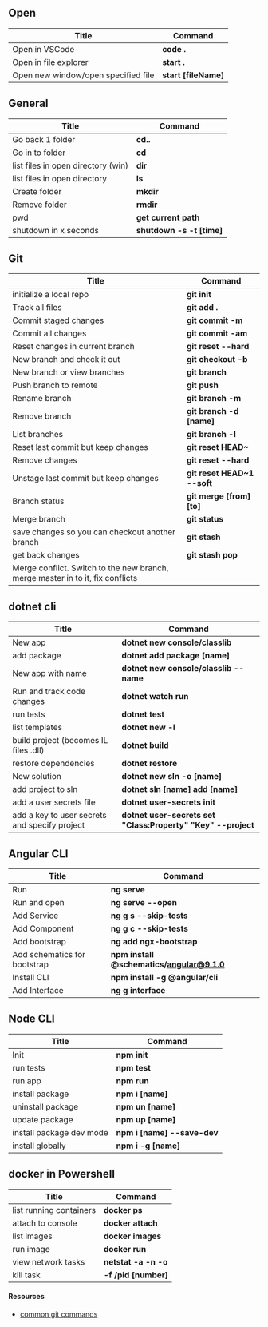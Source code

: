  ## Open
 | Title                               | Command              |
 | ----------------------------------- | -------------------- |
 | Open in VSCode                      | **code .**           |
 | Open in file explorer               | **start .**          |
 | Open new window/open specified file | **start [fileName]** |

  ## General
 | Title                              | Command                   |
 | ---------------------------------- | ------------------------- |
 | Go back 1 folder                   | **cd..**                  |
 | Go in to folder                    | **cd**                    |
 | list files in open directory (win) | **dir**                   |
 | list files in open directory       | **ls**                    |
 | Create folder                      | **mkdir**                 |
 | Remove folder                      | **rmdir**                 |
 | pwd                                | **get current path**      |
 | shutdown in x seconds              | **shutdown -s -t [time]** |

## Git
 | Title                                                                          | Command                     |
 | ------------------------------------------------------------------------------ | --------------------------- |
 | initialize a local repo                                                        | **git init**                |
 | Track all files                                                                | **git add .**               |
 | Commit staged changes                                                          | **git commit -m**           |
 | Commit all changes                                                             | **git commit -am**          |
 | Reset changes in current branch                                                | **git reset --hard**        |
 | New branch and check it out                                                    | **git checkout -b**         |
 | New branch or view branches                                                    | **git branch**              |
 | Push branch to remote                                                          | **git push**                |
 | Rename branch                                                                  | **git branch -m**           |
 | Remove branch                                                                  | **git branch -d [name]**    |
 | List branches                                                                  | **git branch -l**           |
 | Reset last commit but keep changes                                             | **git reset HEAD~**         |
 | Remove changes                                                                 | **git reset --hard**        |
 | Unstage last commit but keep changes                                           | **git reset HEAD~1 --soft** |
 | Branch status                                                                  | **git merge [from] [to]**   |
 | Merge branch                                                                   | **git status**              |
 | save changes so you can checkout another branch                                | **git stash**               |
 | get back changes                                                               | **git stash pop**           |
 | Merge conflict. Switch to the new branch, merge master in to it, fix conflicts |                             |

 ## dotnet cli
 | Title                                         | Command                                                      |
 | --------------------------------------------- | ------------------------------------------------------------ |
 | New app                                       | **dotnet new console/classlib**                              |
 | add package                                   | **dotnet add package [name]**                                |
 | New app with name                             | **dotnet new console/classlib --name**                       |
 | Run and track code changes                    | **dotnet watch run**                                         |
 | run tests                                     | **dotnet test**                                              |
 | list templates                                | **dotnet new -l**                                            |
 | build project (becomes IL files .dll)         | **dotnet build**                                             |
 | restore dependencies                          | **dotnet restore**                                           |
 | New solution                                  | **dotnet new sln -o [name]**                                 |
 | add project to sln                            | **dotnet sln [name] add [name]**                             |
 | add a user secrets file                       | **dotnet user-secrets init**                                 |
 | add a key to user secrets and specify project | **dotnet user-secrets set "Class:Property" "Key" --project** |

 ## Angular CLI
 | Title                        | Command                                   |
 | ---------------------------- | ----------------------------------------- |
 | Run                          | **ng serve**                              |
 | Run and open                 | **ng serve --open**                       |
 | Add Service                  | **ng g s --skip-tests**                   |
 | Add Component                | **ng g c --skip-tests**                   |
 | Add bootstrap                | **ng add ngx-bootstrap**                  |
 | Add schematics for bootstrap | **npm install @schematics/angular@9.1.0** |
 | Install CLI                  | **npm install -g @angular/cli**           |
 | Add Interface                | **ng g interface**                        |


## Node CLI
| Title                    | Command                     |
| ------------------------ | --------------------------- |
| Init                     | **npm init**                |
| run tests                | **npm test**                |
| run app                  | **npm run**                 |
| install package          | **npm i [name]**            |
| uninstall package        | **npm un [name]**           |
| update package           | **npm up [name]**           |
| install package dev mode | **npm i [name] --save-dev** |
| install globally         | **npm i -g [name]**         |


## docker in Powershell
| Title                   | Command              |
| ----------------------- | -------------------- |
| list running containers | **docker ps**        |
| attach to console       | **docker attach**    |
| list images             | **docker images**    |
| run image               | **docker run**       |
| view network tasks      | **netstat -a -n -o** |
| kill task               | **-f /pid [number]** |

#### Resources
- [common git commands]( http://guides.beanstalkapp.com/version-control/common-git-commands.html)

